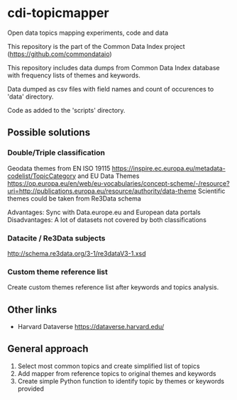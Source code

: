 # cdi-topicmapper
Open data topics mapping experiments, code and data

This repository is the part of the Common Data Index project (https://github.com/commondataio)

This repository includes data dumps from Common Data Index database with frequency lists of themes and keywords.

Data dumped as csv files with field names and count of occurences to 'data' directory.

Code as added to the 'scripts' directory. 


## Possible solutions

### Double/Triple classification

Geodata themes from EN ISO 19115 https://inspire.ec.europa.eu/metadata-codelist/TopicCategory and EU Data Themes https://op.europa.eu/en/web/eu-vocabularies/concept-scheme/-/resource?uri=http://publications.europa.eu/resource/authority/data-theme
Scientific themes could be taken from Re3Data schema

Advantages: Sync with Data.europe.eu and European data portals
Disadvantages: A lot of datasets not covered by both classifications


### Datacite / Re3Data subjects

http://schema.re3data.org/3-1/re3dataV3-1.xsd



### Custom theme reference list

Create custom themes reference list after keywords and topics analysis. 


## Other links
* Harvard Dataverse https://dataverse.harvard.edu/


## General approach

1. Select most common topics and create simplified list of topics
2. Add mapper from reference topics to original themes and keywords
3. Create simple Python function to identify topic by themes or keywords provided


